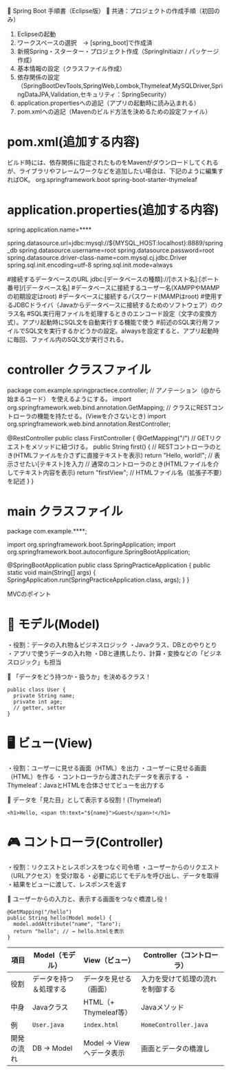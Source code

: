 🌱 Spring Boot 手順書（Eclipse版）
🧭 共通：プロジェクトの作成手順（初回のみ）
1. Eclipseの起動
2. ワークスペースの選択　→ [spring_boot]で作成済
3. 新規Spring・スターター・プロジェクト作成（SpringInitiaizr / パッケージ作成）
4. 基本情報の設定（クラスファイル作成）
5. 依存関係の設定（SpringBootDevTools,SpringWeb,Lombok,Thymeleaf,MySQLDriver,SpringDataJPA,Validation,セキュリティ：SpringSecurity）
6. application.propertiesへの追記（アプリの起動時に読み込まれる）
7. pom.xmlへの追記（Mavenのビルド方法を決めるための設定ファイル）

# pom.xml(追加する内容)
ビルド時には、依存関係に指定されたものをMavenがダウンロードしてくれるが、ライブラリやフレームワークなどを追加したい場合は、下記のように編集すればOK。
<dependency>
    <groupId>org.springframework.boot</groupId>
    <artifactId>spring-boot-starter-thymeleaf</artifactId>
</dependency>

# application.properties(追加する内容)
spring.application.name=****

spring.datasource.url=jdbc:mysql://${MYSQL_HOST:localhost}:8889/spring_db
spring.datasource.username=root
spring.datasource.password=root
spring.datasource.driver-class-name=com.mysql.cj.jdbc.Driver
spring.sql.init.encoding=utf-8
spring.sql.init.mode=always

#接続するデータベースのURL jdbc:[データベースの種類]://[ホスト名]:[ポート番号]/[データベース名]
#データベースに接続するユーザー名(XAMPPやMAMPの初期設定はroot)
#データベースに接続するパスワード(MAMPはroot)
#使用するJDBCドライバ（Javaからデータベースに接続するためのソフトウェア）のクラス名
#SQL実行用ファイルを処理するときのエンコード設定（文字の変換方式）。アプリ起動時にSQL文を自動実行する機能で使う
#前述のSQL実行用ファイルでSQL文を実行するかどうかの設定。alwaysを設定すると、アプリ起動時に毎回、ファイル内のSQL文が実行される。

# controller クラスファイル
package com.example.springpractiece.controller;
// アノテーション（@から始まるコード） を使えるようにする。
import org.springframework.web.bind.annotation.GetMapping;
// クラスにRESTコントローラの機能を持たせる。(Viewを介さないとき)
import org.springframework.web.bind.annotation.RestController;

@RestController
public class FirstController {
	@GetMapping("/")	// GETリクエストをメソッドに紐づける。
	public String first() {
    // RESTコントローラのとき(HTMLファイルを介さずに直接テキストを表示)
		return "Hello, world!";  // 表示させたい[テキスト]を入力
    // 通常のコントローラのとき(HTMLファイルを介してテキスト内容を表示)
    return "firstView";     // HTMLファイル名（拡張子不要）を記述
	}
}

# main クラスファイル
package com.example.****;

import org.springframework.boot.SpringApplication;
import org.springframework.boot.autoconfigure.SpringBootApplication;

@SpringBootApplication
public class SpringPracticeApplication {
	public static void main(String[] args) {
		SpringApplication.run(SpringPracticeApplication.class, args);
	}
}


MVCのポイント
# 🧩 モデル(Model)
・役割：データの入れ物＆ビジネスロジック
  ・Javaクラス、DBとのやりとり  
  ・アプリで使うデータの入れ物
  ・DBと連携したり、計算・変換などの「ビジネスロジック」も担当

📌 「データをどう持つか・扱うか」を決めるクラス！
  ```
  public class User {
    private String name;
    private int age;
    // getter, setter
  }
  ```

# 🖥️ ビュー(View) 
・役割：ユーザーに見せる画面（HTML）を出力
  ・ユーザーに見せる画面（HTML）を作る
  ・コントローラから渡されたデータを表示する
  ・Thymeleaf：JavaとHTMLを合体させてビューを出力する

📌 データを「見た目」として表示する役割！(Thymeleaf)
  ```
  <h1>Hello, <span th:text="${name}">Guest</span>!</h1>
  ```

# 🎮 コントローラ(Controller)
・役割：リクエストとレスポンスをつなぐ司令塔
  ・ユーザーからのリクエスト（URLアクセス）を受け取る
  ・必要に応じてモデルを呼び出し、データを取得
  ・結果をビューに渡して、レスポンスを返す

📌 ユーザーからの入力と、表示する画面をつなぐ橋渡し役！
  ```
  @GetMapping("/hello")
  public String hello(Model model) {
    model.addAttribute("name", "Taro");
    return "hello"; // → hello.htmlを表示
  }
  ```


  | 項目    | Model（モデル）  | View（ビュー）           | Controller（コントローラ）    |
| ----- | ----------- | ------------------- | --------------------- |
| 役割    | データを持つ＆処理する | データを見せる（画面）         | 入力を受けて処理の流れを制御する      |
| 中身    | Javaクラス     | HTML（+ Thymeleaf等）  | Javaメソッド              |
| 例     | `User.java` | `index.html`        | `HomeController.java` |
| 開発の流れ | DB → Model  | Model → View へデータ表示 | 画面とデータの橋渡し            |
